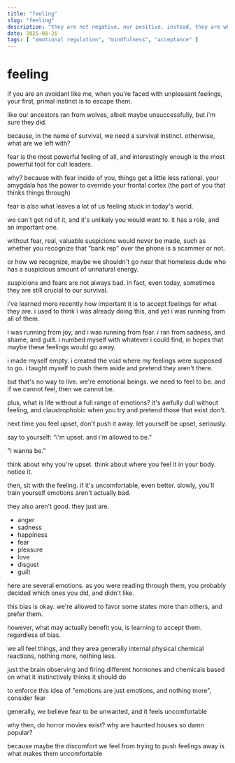 ```yaml
---
title: "feeling"
slug: "feeling"
description: "they are not negative, nor positive. instead, they are what we get."
date: 2025-08-26
tags: [ "emotional regulation", "mindfulness", "acceptance" ]
---
```


# feeling

if you are an avoidant like me, when you're faced with unpleasant feelings, your first, primal instinct is to escape them.

like our ancestors ran from wolves, albeit maybe unsuccessfully, but i'm sure they did.

because, in the name of survival, we need a survival instinct. otherwise, what are we left with?

fear is the most powerful feeling of all, and interestingly enough is the most powerful tool for cult leaders.

why? because with fear inside of you, things get a little less rational. your amygdala has the power to override your frontal cortex (the part of you that thinks things through)

fear is also what leaves a lot of us feeling stuck in today's world.

we can't get rid of it, and it's unlikely you would want to. it has a role, and an important one.

without fear, real, valuable suspicions would never be made, such as whether you recognize that “bank rep” over the phone is a scammer or not.

or how we recognize, maybe we shouldn't go near that homeless dude who has a suspicious amount of unnatural energy.

suspicions and fears are not always bad. in fact, even today, sometimes they are still crucial to our survival.

i've learned more recently how important it is to accept feelings for what they are. i used to think i was already doing this, and yet i was running from all of them.

i was running from joy, and i was running from fear. i ran from sadness, and shame, and guilt. i numbed myself with whatever i could find, in hopes that maybe these feelings would go away.

i made myself empty. i created the void where my feelings were supposed to go. i taught myself to push them aside and pretend they aren't there.

but that's no way to live. we're emotional beings. we need to feel to be. and if we cannot feel, then we cannot be.

plus, what is life without a full range of emotions? it's awfully dull without feeling, and claustrophobic when you try and pretend those that exist don't.

next time you feel upset, don't push it away. let yourself be upset, seriously.

say to yourself: “i'm upset. and i'm allowed to be.”

"i wanna be."

think about why you're upset. think about where you feel it in your body. notice it.

then, sit with the feeling. if it's uncomfortable, even better. slowly, you'll train yourself emotions aren't actually bad.

they also aren't good. they just are.

* anger
* sadness
* happiness
* fear
* pleasure
* love
* disgust
* guilt

here are several emotions. as you were reading through them, you probably decided which ones you did, and didn't like.

this bias is okay. we're allowed to favor some states more than others, and prefer them.

however, what may actually benefit you, is learning to accept them. regardless of bias.

we all feel things, and they area generally internal physical chemical reactions, nothing more, nothing less.

just the brain observing and firing different hormones and chemicals based on what it instinctively thinks it should do

to enforce this idea of "emotions are just emotions, and nothing more", consider fear

generally, we believe fear to be unwanted, and it feels uncomfortable

why then, do horror movies exist? why are haunted houses so damn popular?

because maybe the discomfort we feel from trying to push feelings away is what makes them uncomfortable